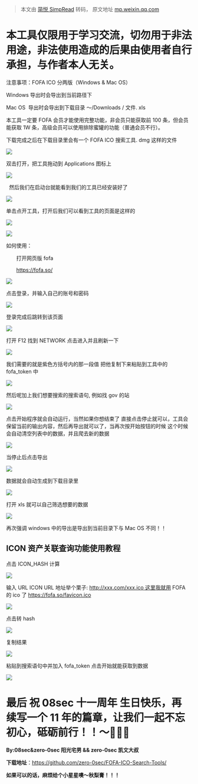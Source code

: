 > 本文由 [简悦 SimpRead](http://ksria.com/simpread/) 转码， 原文地址 [mp.weixin.qq.com](https://mp.weixin.qq.com/s/P3EX4OaUYKjRU5Rwkgk98w)

**本工具仅限用于学习交流，切勿用于非法用途，非法使用造成的后果由使用者自行承担，与作者本人无关。**
===================================================

注意事项：FOFA ICO 分两版（Windows & Mac OS）

Windows 导出时会导出到当前路径下

Mac OS  导出时会导出到下载目录 ～/Downloads / 文件. xls

本工具一定要 FOFA 会员才能使用完整功能，非会员只能获取前 100 条，但会员能获取 1W 条，高级会员可以使用排除蜜罐的功能（普通会员不行）。

下载完成之后在下载目录里会有一个 FOFA ICO 搜索工具. dmg 这样的文件

![](https://mmbiz.qpic.cn/mmbiz_png/eqGGHicCG3MakdrLaIQB1SuexCKRQpj5V6L4iaLFHu37yuAfziawPQvqEV8C1icVzNALp4EhCwqAf1nX3mRicicJ1aog/640?wx_fmt=png)

双击打开，把工具拖动到 Applications 图标上

![](https://mmbiz.qpic.cn/mmbiz_png/eqGGHicCG3MakdrLaIQB1SuexCKRQpj5VCOYg3kePa00KtTZw2kehOIMJ6nx4J4H58Ys6HleZEVqjjp108GMiarA/640?wx_fmt=png)

  然后我们在启动台就能看到我们的工具已经安装好了  

![](https://mmbiz.qpic.cn/mmbiz_png/eqGGHicCG3MakdrLaIQB1SuexCKRQpj5VNorYMn3Hx1OpCxicS7QR8drEqvaq595yrAStlQ6hk0VEA7cLN10tF0A/640?wx_fmt=png)

单击点开工具，打开后我们可以看到工具的页面是这样的

![](https://mmbiz.qpic.cn/mmbiz_png/eqGGHicCG3MakdrLaIQB1SuexCKRQpj5VZqZ6NdB569zPtHU3pVZRUicdWYH3VnibLnB7XsiaY8PApKniaGqBo4ELKQ/640?wx_fmt=png)

![](https://mmbiz.qpic.cn/mmbiz_png/eqGGHicCG3MakdrLaIQB1SuexCKRQpj5VKBjbvnYclHbjicWGhUyZaNJC39eMOqBSLB14hauz5EXBZVNhMVDjCXA/640?wx_fmt=png)

如何使用：

       打开网页版 fofa

       https://fofa.so/

![](https://mmbiz.qpic.cn/mmbiz_png/eqGGHicCG3MakdrLaIQB1SuexCKRQpj5V7V0cxNINsZfZeV5ibO2Y4O5ULDiaanyEyW53FjVZugLoDdeYUmygTNIg/640?wx_fmt=png)

点击登录，并输入自己的账号和密码

![](https://mmbiz.qpic.cn/mmbiz_png/eqGGHicCG3MakdrLaIQB1SuexCKRQpj5V7VTF2TwicJN3bj0JmF4vsbt8ibMyT7ibAfwYG9ZScbpS1mcHgfZ2gkYmQ/640?wx_fmt=png)

登录完成后跳转到该页面

![](https://mmbiz.qpic.cn/mmbiz_png/eqGGHicCG3MakdrLaIQB1SuexCKRQpj5VOT4xzeWqptjJZ0qOPiaa9iciaOtXTdp4AZMj7cFxdMO4WsWn3schwj4XQ/640?wx_fmt=png)

打开 F12 找到 NETWORK 点击进入并且刷新一下

![](https://mmbiz.qpic.cn/mmbiz_png/eqGGHicCG3MakdrLaIQB1SuexCKRQpj5VkWbg3cxbXjaprNZgfXgFMl5DjebMTlPFeDTM1jCVEQ0XhmhQhpWM8Q/640?wx_fmt=png)

我们需要的就是紫色方括号内的那一段值 把他复制下来粘贴到工具中的 fofa_token 中

![](https://mmbiz.qpic.cn/mmbiz_png/eqGGHicCG3MakdrLaIQB1SuexCKRQpj5VMwVb8vj7MBRz1z56PXGwqlQhylJBRYAPwZV8uYOBEAYwbaOibsnI0Fw/640?wx_fmt=png)

然后呢加上我们想要搜索的搜索语句, 例如找 gov 的站

![](https://mmbiz.qpic.cn/mmbiz_png/eqGGHicCG3MakdrLaIQB1SuexCKRQpj5Vg7uva8ftkU2RtwGyFXxgibR7BETh2zUicfC2P3oHEvC3x647NuqicCo2w/640?wx_fmt=png)

点击开始程序就会自动运行，当然如果你想结束了 直接点击停止就可以，工具会保留当前的输出内容，然后再导出就可以了，当再次按开始按钮的时候 这个时候会自动清空列表中的数据，并且爬去新的数据

![](https://mmbiz.qpic.cn/mmbiz_png/eqGGHicCG3MakdrLaIQB1SuexCKRQpj5VpiacmN2BTVexNlwJIqR5BlDMGhW6uIY1DTr5Z3WUb5XMkeR0d1dR6oA/640?wx_fmt=png)

当停止后点击导出

![](https://mmbiz.qpic.cn/mmbiz_png/eqGGHicCG3MakdrLaIQB1SuexCKRQpj5VRibibGa1dHwvY100NlLR5KkeGnHxib1XicDDPib1SvdyMJguMuAbvcibFkpw/640?wx_fmt=png)

数据就会自动生成到下载目录里

![](https://mmbiz.qpic.cn/mmbiz_png/eqGGHicCG3MakdrLaIQB1SuexCKRQpj5VoIEZSuSA5F33NmGEqnq075Tnj6dvGRoaG4PJ975vQb8oDhJmYgbUkg/640?wx_fmt=png)

打开 xls 就可以自己筛选想要的数据

![](https://mmbiz.qpic.cn/mmbiz_png/eqGGHicCG3MakdrLaIQB1SuexCKRQpj5VsPqc8szCyibIibjnasicDD5JD4dvT1j7raOpfuIWhNhxGMngt6wSSqvLw/640?wx_fmt=png)

再次强调 windows 中的导出是导出到当前目录下与 Mac OS 不同！！

ICON 资产关联查询功能使用教程
-----------------

点击 ICON_HASH 计算

![](https://mmbiz.qpic.cn/mmbiz_png/eqGGHicCG3MakdrLaIQB1SuexCKRQpj5VFiaJzJJ0ickWSHEiav22aP7EOd4OGI1w8PwRRgDFX7q4F0RCerEauhGYA/640?wx_fmt=png)

输入 URL ICON URL 地址举个栗子: http://xxx.com/xxx.ico 这里我就用 FOFA 的 ico 了 https://fofa.so/favicon.ico

![](https://mmbiz.qpic.cn/mmbiz_png/eqGGHicCG3MakdrLaIQB1SuexCKRQpj5VpXuaCqJwvh7guxDqWyibJgVotxUvPvKqicXsaan3hHxWWKqLFODoZfwg/640?wx_fmt=png)

点击转 hash

![](https://mmbiz.qpic.cn/mmbiz_png/eqGGHicCG3MakdrLaIQB1SuexCKRQpj5VniaVR8Quyvia7XFRxSGq80SsicHGHq6DbsLCBha2SIlHAl7Rd8uXmLuLQ/640?wx_fmt=png)

复制结果

![](https://mmbiz.qpic.cn/mmbiz_png/eqGGHicCG3MakdrLaIQB1SuexCKRQpj5VibhKRibUlUUJKLBicS2EC1f5RdEx3Hq7yQFljlpXibfQhaASI9qLhxfzQA/640?wx_fmt=png)

粘贴到搜索语句中并加入 fofa_token 点击开始就能获取到数据 

![](https://mmbiz.qpic.cn/mmbiz_png/eqGGHicCG3MakdrLaIQB1SuexCKRQpj5Va2556GeYOKodB0kibwjpXqlOBAWdmGaiakkWsPl3fAEYRdXaVqkjfibJw/640?wx_fmt=png)

最后 祝 08sec 十一周年 生日快乐，再续写一个 11 年的篇章，让我们一起不忘初心，砥砺前行！！～🎂🎂🎂
==========================================================

**By:08sec&zero-0sec 阳光宅男 && zero-0sec 凯文大叔**

**下载地址**：https://github.com/zero-0sec/FOFA-ICO-Search-Tools/

**如果可以的话，麻烦给个小星星噢～秋梨膏！！！**